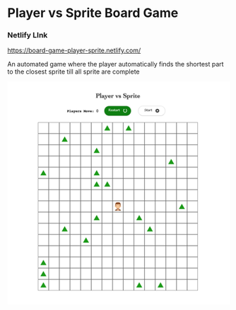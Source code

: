 # Player vs Sprite Board Game

### Netlify LInk 
https://board-game-player-sprite.netlify.com/

An automated game where the player automatically finds the shortest part to the closest sprite till all sprite are complete

![board image](./src/assets/playervssprite.png)

